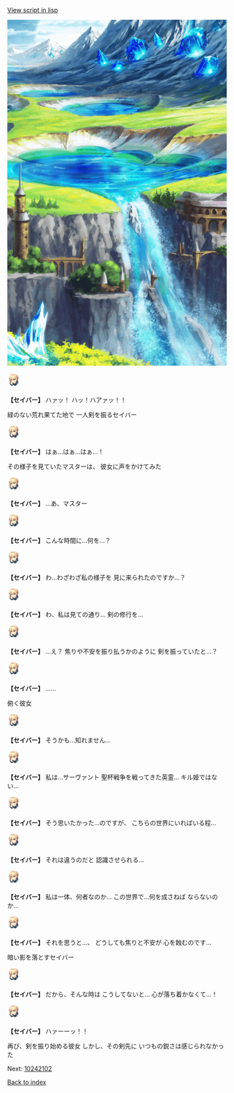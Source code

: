 [View script in lisp](../scripts/10242101.txt)

![highland.png](../images/backgrounds/highland.png)

<img src="../images/units/102421.png" alt="102421.png" height="34"/>

**【セイバー】**
ハァッ！
ハッ！ハアァッ！！

緑のない荒れ果てた地で
一人剣を振るセイバー

<img src="../images/units/102421.png" alt="102421.png" height="34"/>

**【セイバー】**
はぁ…はぁ…はぁ…！

その様子を見ていたマスターは、
彼女に声をかけてみた

<img src="../images/units/102421.png" alt="102421.png" height="34"/>

**【セイバー】**
…あ、マスター

<img src="../images/units/102421.png" alt="102421.png" height="34"/>

**【セイバー】**
こんな時間に…何を…？

<img src="../images/units/102421.png" alt="102421.png" height="34"/>

**【セイバー】**
わ…わざわざ私の様子を
見に来られたのですか…？

<img src="../images/units/102421.png" alt="102421.png" height="34"/>

**【セイバー】**
わ、私は見ての通り…
剣の修行を…

<img src="../images/units/102421.png" alt="102421.png" height="34"/>

**【セイバー】**
…え？
焦りや不安を振り払うかのように
剣を振っていたと…？

<img src="../images/units/102421.png" alt="102421.png" height="34"/>

**【セイバー】**
……

俯く彼女

<img src="../images/units/102421.png" alt="102421.png" height="34"/>

**【セイバー】**
そうかも…知れません…

<img src="../images/units/102421.png" alt="102421.png" height="34"/>

**【セイバー】**
私は…サーヴァント
聖杯戦争を戦ってきた英霊…
キル姫ではない…

<img src="../images/units/102421.png" alt="102421.png" height="34"/>

**【セイバー】**
そう思いたかった…のですが、
こちらの世界にいればいる程…

<img src="../images/units/102421.png" alt="102421.png" height="34"/>

**【セイバー】**
それは違うのだと
認識させられる…　　

<img src="../images/units/102421.png" alt="102421.png" height="34"/>

**【セイバー】**
私は一体、何者なのか…
この世界で…何を成さねば
ならないのか…

<img src="../images/units/102421.png" alt="102421.png" height="34"/>

**【セイバー】**
それを思うと…、
どうしても焦りと不安が
心を蝕むのです…

暗い影を落とすセイバー

<img src="../images/units/102421.png" alt="102421.png" height="34"/>

**【セイバー】**
だから、そんな時は
こうしてないと…
心が落ち着かなくて…！

<img src="../images/units/102421.png" alt="102421.png" height="34"/>

**【セイバー】**
ハァーーッ！！

再び、剣を振り始める彼女
しかし、その剣先に
いつもの鋭さは感じられなかった

Next: [10242102](10242102.md)

[Back to index](index.md)
